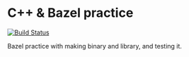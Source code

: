 # C++ & Bazel practice

[![Build Status](https://travis-ci.org/niceb5y/cpp-bazel-practice.svg?branch=master)](https://travis-ci.org/niceb5y/cpp-bazel-practice)

Bazel practice with making binary and library, and testing it.
